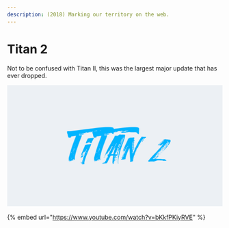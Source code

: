 ```yaml
---
description: (2018) Marking our territory on the web.
---
```


# Titan 2

Not to be confused with Titan II, this was the largest major update that has ever dropped.

![](../../.gitbook/assets/titantwo.png)

{% embed url="https://www.youtube.com/watch?v=bKkfPKiyRVE" %}

